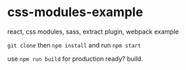 # css-modules-example
react, css modules, sass, extract plugin, webpack example

`git clone` then `npm install` and run `npm start`

use `npm run build` for production ready? build.
